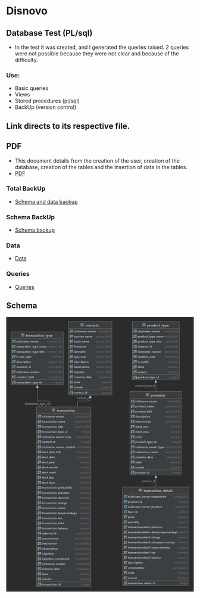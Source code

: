 # Disnovo

## Database Test (PL/sql)
- In the test it was created, and I generated the queries raised. 2 queries were not possible because they were not clear and because of the difficulty.

### Use:
- Basic queries
- Views
- Stored procedures (pl/sql)
- BackUp (version control)

## Link directs to its respective file.

## PDF
- This document details from the creation of the user, creation of the database, creation of the tables and the insertion of data in the tables.
- <a href="https://drive.google.com/file/d/1q1CHOMuQIFOR-AOY30Oy0cz_AjGQOTCx/view?usp=sharing" target="blank_">PDF</a>   

### Total BackUp
- <a href="./disnovo_files/back_up_dump.sql">Schema and data backup</a> 

### Schema BackUp
- <a href="./disnovo_files/back_up.sql">Schema backup</a> 

### Data
- <a href="./disnovo_files/data.sql">Data</a> 

### Queries
- <a href="./disnovo_files/statements.sql">Queries</a> 

## Schema
<img src = "./disnovo_files/db_disnovo.png" alt = "Logo">